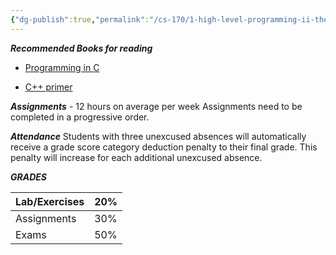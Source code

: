 ```yaml
---
{"dg-publish":true,"permalink":"/cs-170/1-high-level-programming-ii-the-c-programming-language/"}
---
```


***Recommended Books for reading***

- [Programming in C](https://learning.oreilly.com/library/view/programming-in-c/9780132781206/) 

- [C++ primer](https://learning.oreilly.com/library/view/c-primer-fifth/9780133053043/)

***Assignments*** - 12 hours on average per week
Assignments need to be completed in a progressive order. 


***Attendance*** 
Students with three unexcused absences will automatically receive a grade score category deduction penalty to their final grade. This penalty will increase for each additional unexcused absence.

***GRADES***

| Lab/Exercises | 20% |
| ------------- | --- |
| Assignments   | 30% |
| Exams         | 50% |

